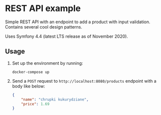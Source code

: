 # REST API example

Simple REST API with an endpoint to add a product with input validation.  
Contains several cool design patterns.

Uses Symfony 4.4 (latest LTS release as of November 2020).

## Usage

1. Set up the environment by running:  
    ```
    docker-compose up
    ```
1. Send a `POST` request to `http://localhost:8080/products` endpoint with a body like below:
   ```json
   {
       "name": "chrupki kukurydziane",
       "price": 1.69
   }
   ```
